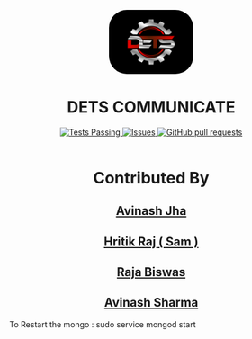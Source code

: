 <p align="center">
  <a href="https://github.com/A-jha/DETS-PROJECT">
    <img alt="Gatsby" src="./client/static/small-logo.png" width="150" style="border-radius:2rem" />
  </a>
</p>
<h1 align="center">
  DETS COMMUNICATE
</h1>
</p>
  <p align="center">
    <a href="https://github.com/anuraghazra/github-readme-stats/actions">
      <img alt="Tests Passing" src="https://github.com/anuraghazra/github-readme-stats/workflows/Test/badge.svg" />
    </a>
    <a href="https://github.com/A-Jha/github-readme-stats/issues">
      <img alt="Issues" src="https://img.shields.io/github/issues/A-Jha/DETS-PROJECT?color=0088ff" />
    </a>
    <a href="https://github.com/A-Jha/github-readme-stats/pulls">
      <img alt="GitHub pull requests" src="https://img.shields.io/github/issues-pr/A-Jha/DETS-PROJECT?color=0088ff" />
    </a>
    <br />
    <br />
  </p>

<h1 align="center">Contributed By</h1>
<h2 align="center"><a href="https://github.com/A-Jha">Avinash Jha</a></h2>
<h2 align="center"><a href="https://github.com/ThenotoriousSam">Hritik Raj ( Sam )</a></h2>
<h2 align="center"><a href="https://github.com/rajabiswas336">
Raja Biswas
</a></h2>
<h2 align="center"><a href="https://github.com/avinashsharma">
Avinash Sharma
</a></h2>

To Restart the mongo : sudo service mongod start
